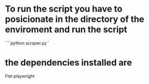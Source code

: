 # To run the script you have to posicionate in the directory of the enviroment and run the script

````python scraper.py``

# the dependencies installed are

Flet
playwright